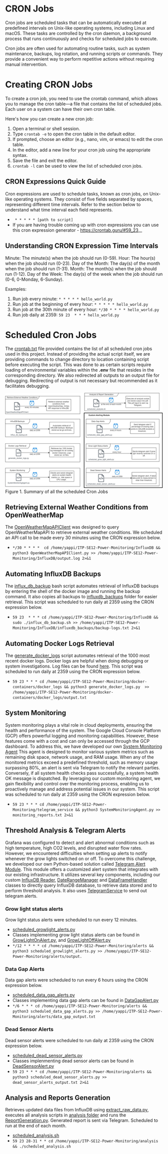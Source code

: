 # CRON Jobs
Cron jobs are scheduled tasks that can be automatically executed at predefined intervals on Unix-like operating systems, including Linux and macOS. These tasks are controlled by the cron daemon, a background process that runs continuously and checks for scheduled jobs to execute.

Cron jobs are often used for automating routine tasks, such as system maintenance, backups, log rotation, and running scripts or commands. They provide a convenient way to perform repetitive actions without requiring manual intervention.

# Creating CRON Jobs
To create a cron job, you need to use the crontab command, which allows you to manage the cron table—a file that contains the list of scheduled jobs. Each user on a system can have their own cron table.

Here's how you can create a new cron job:
1. Open a terminal or shell session.
2. Type ``crontab -e`` to open the cron table in the default editor.
3. If prompted, choose an editor (e.g., nano, vim, or emacs) to edit the cron table.
4. In the editor, add a new line for your cron job using the appropriate syntax.
5. Save the file and exit the editor.
6. ``crontab -l`` can be used to view the list of scheduled cron jobs.

## CRON Expressions Quick Guide
Cron expressions are used to schedule tasks, known as cron jobs, on Unix-like operating systems. They consist of five fields separated by spaces, representing different time intervals. Refer to the section below to understand what time interval each field represents. 
* `` * * * * * [path to script]``
* If you are having trouble coming up with cron expressions you can use this cron expression generator - https://crontab.guru/#59_23_*_*

## Understanding CRON Expression Time Intervals 
Minute: The minute(s) when the job should run (0-59).
Hour: The hour(s) when the job should run (0-23).
Day of the Month: The day(s) of the month when the job should run (1-31).
Month: The month(s) when the job should run (1-12).
Day of the Week: The day(s) of the week when the job should run (0-6, 0-Monday, 6-Sunday).

Examples:
1. Run job every minute: ``* * * * * hello_world.py``
2. Run job at the beginning of every hour: ``* * * * * hello_world.py``
3. Run job at the 30th minute of every hour: ``*/30 * * * * hello_world.py``
4. Run job daily at 2359: ``59 23  * * * hello_world.py``

# Scheduled Cron Jobs
The [crontab.txt](crontab.txt) file provided contains the list of all scheduled cron jobs used in this project. Instead of providing the actual script itself, we are providing commands to change directory to location containing script before executing the script. This was done to as certain scripts require loading of environmental variables within the **.env** file that resides in the corresponding directory. We also redirected all outputs to an output file for debugging. Redirecting of output is not necessary but recommended as it facilitates debugging.


![Alt text](CRONJOBS.png)
Figure 1. Summary of all the scheduled Cron Jobs

## Retrieving External Weather Conditions from OpenWeatherMap 
The [OpenWeatherMapAPIClient](../InfluxDB/OpenWeatherMapAPIClient.py) was designed to query OpenWeatherMapAPI to retrieve external weather conditions. We scheduled an API call to be made every 30 minutes using the CRON expression below. 
* ``*/30 * * * *  cd /home/yappi/ITP-SE12-Power-Monitoring/InfluxDB && python3 OpenWeatherMapAPIClient.py >> /home/yappi/ITP-SE12-Power-Monitoring/InfluxDB/output.log 2>&1``

## Automating InfluxDB Backups
The [influx_db_backup](../InfluxDB/influx_db_backup.sh) bash script automates retrieval of InfluxDB backups by entering the shell of the docker image and running the backup command. It also copies all backups to [influxdb_backups](../InfluxDB/influxdb_backups) folder for easier retrieval. This script was scheduled to run daily at 2359 using the CRON expression below.
* ``59 23  * * * cd /home/yappi/ITP-SE12-Power-Monitoring/InfluxDB && sudo ./influx_db_backup.sh >> /home/yappi/ITP-SE12-Power-Monitoring/InfluxDB/influxdb_backups/backup-logs.txt 2>&1``

## Automating Docker Logs Retrieval
The [generate_docker_logs](../docker-containers/docker_logs/generate_docker_logs.py) script automates retrieval of the 1000 most recent docker logs. Docker logs are helpful when doing debugging or system investigations. Log files can be found [here](../docker-containers/docker_logs). This script was scheduled to run daily at 2359 using the CRON expression below. 
* ``59 23 * * * cd /home/yappi/ITP-SE12-Power-Monitoring/docker-containers/docker_logs && python3 generate_docker_logs.py  >> /home/yappi/ITP-SE12-Power-Monitoring/docker-containers/docker_logs/output.txt``

## System Monitoring
System monitoring plays a vital role in cloud deployments, ensuring the health and performance of the system. The Google Cloud Console Platform (GCP) offers powerful logging and monitoring capabilities. However, these features come with a cost and can only be accessed through the GCP dashboard. To address this, we have developed our own  [System Monitoring Agent](../telegram_service/SystemMonitoringAgent.py) This agent is designed to monitor various system metrics such as remaining disk space, network usage, and RAM usage. When any of the monitored metrics exceed a predefined threshold, such as memory usage surpassing 80%, an alert is sent via Telegram to notify the relevant parties. Conversely, if all system health checks pass successfully, a system health OK message is dispatched. By leveraging our custom monitoring agent, we gain flexibility and control over the monitoring process, enabling us to proactively manage and address potential issues in our system. This script was scheduled to run daily at 2359 using the CRON expression below.
* ``59 23 * * * cd /home/yappi/ITP-SE12-Power-Monitoring/telegram_service && python3 SystemMonitoringAgent.py >> monitoring_reports.txt 2>&1``

## Threshold Analysis & Telegram Alerts
Grafana was configured to detect and alert abnormal conditions such as high temperature, high CO2 levels, and disrupted water flow rates. However, we encountered difficulties when setting up alerts to notify whenever the grow lights switched on or off. To overcome this challenge, we developed our own Python-based solution called [Telegram Alert Module](../alerts/TelegramAlertModule.py). This module offers a customized alert system that integrates with our existing infrastructure. It utilizes several key components, including our custom [InfluxDB Reader](../InfluxDB/InfluxDBReader.py), [DateRangeManager](../InfluxDB/DateRangeManager.py) and [DataFrameHandler](../InfluxDB/InfluxDBDataFrameHandler.py) classes to directly query InfluxDB database, to retrieve data stored and to perform threshold analysis. It also uses [TelegramService](../telegram_service/TelegramService.py) to send out telegram alerts. 

###  Grow light status alerts 
Grow light status alerts were scheduled to run every 12 minutes.
* [scheduled_growlight_alerts.py](../alerts/scheduled_growlight_alerts.py)
* Classes implementing grow light status alerts can be found in [GrowLightOnAlert.py](../alerts/GrowlightOnAlert.py), and [GrowLightOffAlert.py](../alerts/GrowlightOffAlert.py)
* ``*/12 * * * * cd /home/yappi/ITP-SE12-Power-Monitoring/alerts && python3 scheduled_growlight_alerts.py >> /home/yappi/ITP-SE12-Power-Monitoring/alerts/output.``

### Data Gap Alerts
Data gap alerts were scheduled to run every 6 hours using the CRON expression below.
* [scheduled_data_gap_alerts.py](../alerts/scheduled_data_gap_alerts.py)
* Classes implementing data gap alerts can be found in [DataGapAlert.py](../alerts/DataGapAlert.py)
* ``*/6 * * * cd /home/yappi/ITP-SE12-Power-Monitoring/alerts && python3 scheduled_data_gap_alerts.py >> /home/yappi/ITP-SE12-Power-Monitoring/alerts/data_gap_output.txt``

### Dead Sensor Alerts
Dead sensor alerts were scheduled to run daily at 2359 using the CRON expression below.
* [scheduled_dead_sensor_alerts.py](../alerts/scheduled_dead_sensor_alerts.py)
* Classes implenmenting dead sensor alerts can be found in [DeadSensorAlert.py](../alerts/DataGapAlert.py)
* ``59 23 * * * cd /home/yappi/ITP-SE12-Power-Monitoring/alerts && python3 scheduled_dead_sensor_alerts.py >> dead_sensor_alerts_output.txt 2>&1``

## Analysis and Reports Generation
Retrieves updated data files from InfluxDB using [extract_raw_data.py](README.md), executes all analysis scripts in [analysis folder](../analysis) and runs the [ReportGeneration.py](../analysis/ReportGeneration.py). Generated report is sent via Telegram. Scheduled to run at the end of each month.
* [scheduled_analysis.sh](../analysis/scheduled_analysis.sh)
* ``59 23 28-31 * * cd /home/yappi/ITP-SE12-Power-Monitoring/analysis && ./scheduled_analysis.sh``

